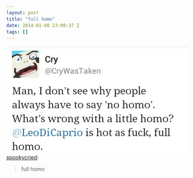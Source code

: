 ```yaml
---
layout: post
title: "full homo"
date: 2014-01-08 23:09:37 Z
tags: []
---
```

![](/media/2014/01/72704406385.jpg)
[spookycried](http://spookycried.tumblr.com/post/64838594387/full-homo):

> full homo
